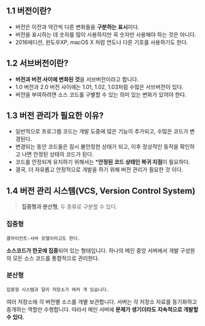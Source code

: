 ## 1.1 버전이란?
- 버전은 이전과 약간씩 다른 변화들을 **구분하는 표시**이다. 
- 버전을 표시하는 데 숫자를 많이 사용하지만 꼭 숫자만 사용해야 하는 것은 아니다.
- 2016에디션, 윈도우XP, macOS X 처럼 연도나 다른 기호를 사용하기도 한다.
## 1.2 서브버전이란?
- **버전과 버전 사이에 변화된 것**을 서브버전이라고 합니다. 
- 1.0 버전과 2.0 버전 사이에는 1.01, 1.02, 1.03처럼 수많은 서브버전이 있다.
- 버전을 부여하려면 소스 코드를 구별할 수 있는 의미 있는 변화가 있어야 한다.
## 1.3 버전 관리가 필요한 이유?
- 일반적으로 프로그램 코드는 개발 도중에 많은 기능이 추가되고, 수많은 코드가 변경된다.
- 변경되는 동안 코드들은 잠시 불안정한 상태가 되고, 이후 정상적인 동작을 확인하고 나면 안정된 상태의 코드가 된다.
- 코드를 안정되게 유지하기 위해서는 ***안정된 코드 상태인 복귀 지점**이 필요하다. 
- 결국, 더 자유롭고 안정적으로 개발을 하기 위해 버전 관리가 필요한 것 이다.
## 1.4 버전 관리 시스템(VCS, Version Control System)
> **집중형과 분산형**, 두 종류로 구분할 수 있다.
### 집중형
    클라이언트-서버 모델이라고도 한다.
**소스코드가 한곳에 집중**되어 있는 형태입니다. 하나의 메인 중앙 서버에서 개발 구성원의 모든 소스 코드를 통합적으로 관리한다.
### 분산형
    집중형 시스템과 달리 저장소가 여러 개 있습니다.   
여러 저장소에 각 버전별 소스를 개별 보관합니다. 서버는 각 저장소 자료를 동기화하고 중개하는 역할만 수행합니다. 따라서 메인 서버에
**문제가 생기더라도 지속적으로 개발할 수 있다.**
